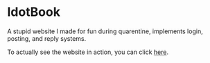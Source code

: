 # IdotBook
A stupid website I made for fun during quarentine, implements login, posting, and reply systems.

To actually see the website in action, you can click [here](https://ethic.ddns.net/IdotBook).

